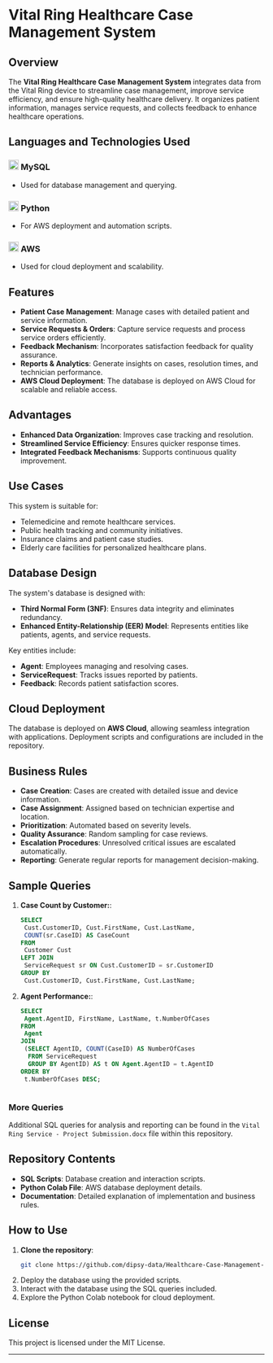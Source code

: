# Vital Ring Healthcare Case Management System

## Overview
The **Vital Ring Healthcare Case Management System** integrates data from the Vital Ring device to streamline case management, improve service efficiency, and ensure high-quality healthcare delivery. It organizes patient information, manages service requests, and collects feedback to enhance healthcare operations.

## Languages and Technologies Used

### <img src="https://www.vectorlogo.zone/logos/mysql/mysql-icon.svg" width="20" /> **MySQL**
- Used for database management and querying.

### <img src="https://upload.wikimedia.org/wikipedia/commons/c/c3/Python-logo-notext.svg" width="20" /> **Python**
- For AWS deployment and automation scripts.

### <img src="https://upload.wikimedia.org/wikipedia/commons/9/93/Amazon_Web_Services_Logo.svg" width="20" /> **AWS**
- Used for cloud deployment and scalability.




## Features

- **Patient Case Management**: Manage cases with detailed patient and service information.
- **Service Requests & Orders**: Capture service requests and process service orders efficiently.
- **Feedback Mechanism**: Incorporates satisfaction feedback for quality assurance.
- **Reports & Analytics**: Generate insights on cases, resolution times, and technician performance.
- **AWS Cloud Deployment**: The database is deployed on AWS Cloud for scalable and reliable access.


## Advantages

- **Enhanced Data Organization**: Improves case tracking and resolution.
- **Streamlined Service Efficiency**: Ensures quicker response times.
- **Integrated Feedback Mechanisms**: Supports continuous quality improvement.


## Use Cases
This system is suitable for:
- Telemedicine and remote healthcare services.
- Public health tracking and community initiatives.
- Insurance claims and patient case studies.
- Elderly care facilities for personalized healthcare plans.


## Database Design

The system's database is designed with:

- **Third Normal Form (3NF)**: Ensures data integrity and eliminates redundancy.
- **Enhanced Entity-Relationship (EER) Model**: Represents entities like patients, agents, and service requests.

Key entities include:

- **Agent**: Employees managing and resolving cases.
- **ServiceRequest**: Tracks issues reported by patients.
- **Feedback**: Records patient satisfaction scores.


## Cloud Deployment
The database is deployed on **AWS Cloud**, allowing seamless integration with applications. Deployment scripts and configurations are included in the repository.


## Business Rules

- **Case Creation**: Cases are created with detailed issue and device information.
- **Case Assignment**: Assigned based on technician expertise and location.
- **Prioritization**: Automated based on severity levels.
- **Quality Assurance**: Random sampling for case reviews.
- **Escalation Procedures**: Unresolved critical issues are escalated automatically.
- **Reporting**: Generate regular reports for management decision-making.


## Sample Queries
1. **Case Count by Customer:**:
   ```sql
   SELECT 
    Cust.CustomerID, Cust.FirstName, Cust.LastName, 
    COUNT(sr.CaseID) AS CaseCount
   FROM 
    Customer Cust
   LEFT JOIN 
    ServiceRequest sr ON Cust.CustomerID = sr.CustomerID
   GROUP BY 
    Cust.CustomerID, Cust.FirstName, Cust.LastName;

2. **Agent Performance:**:
   ```sql
   SELECT 
    Agent.AgentID, FirstName, LastName, t.NumberOfCases
   FROM 
    Agent
   JOIN 
    (SELECT AgentID, COUNT(CaseID) AS NumberOfCases 
     FROM ServiceRequest 
     GROUP BY AgentID) AS t ON Agent.AgentID = t.AgentID
   ORDER BY 
    t.NumberOfCases DESC;
   


### More Queries

Additional SQL queries for analysis and reporting can be found in the `Vital Ring Service - Project Submission.docx` file within this repository.


## Repository Contents

- **SQL Scripts**: Database creation and interaction scripts.
- **Python Colab File**: AWS database deployment details.
- **Documentation**: Detailed explanation of implementation and business rules.


## How to Use

1. **Clone the repository**:
   ```bash
   git clone https://github.com/dipsy-data/Healthcare-Case-Management-Vital-Ring-Service.git
   
2. Deploy the database using the provided scripts.
3. Interact with the database using the SQL queries included.
4. Explore the Python Colab notebook for cloud deployment.


## License

This project is licensed under the MIT License.

---

